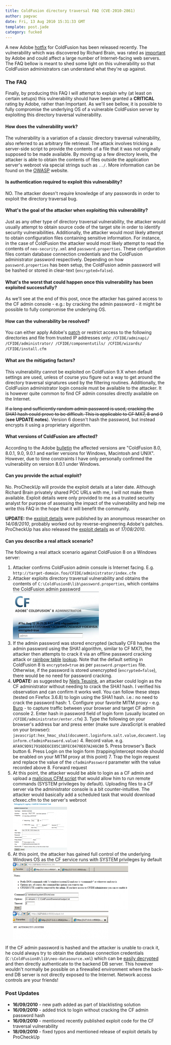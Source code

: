```yaml
---
title: ColdFusion directory traversal FAQ (CVE-2010-2861)
author: pagvac
date: Fri, 13 Aug 2010 15:31:33 GMT
template: post.jade
category: fucked
---
```


A new Adobe [hotfix](http://www.adobe.com/support/security/bulletins/apsb10-18.html) for ColdFusion has been released recently. The vulnerability which was discovered by Richard Brain, was rated as [important](http://www.adobe.com/devnet/security/security_zone/severity_ratings.html) by Adobe and could affect a large number of Internet-facing web servers. The FAQ bellow is meant to shed some light on this vulnerability so that ColdFusion administrators can understand what they're up against.

### The FAQ

Finally, by producing this FAQ I will attempt to explain why (at least on certain setups) this vulnerability should have been granted a **CRITICAL** rating by Adobe, rather than Important. As we'll see bellow, it is possible to fully compromise the underlying OS of a vulnerable ColdFusion server by exploiting this directory traversal vulnerability.

#### How does the vulnerability work?

The vulnerability is a variation of a classic directory traversal vulnerability, also referred to as arbitrary file retrieval. The attack involves tricking a server-side script to provide the contents of a file that it was not originally supposed to be made available. By moving up a few directory levels, the attacker is able to obtain the contents of files outside the application server's webroot via special strings such as `../`. More information can be found on the [OWASP](http://www.owasp.org/index.php/Path_Traversal) website.

#### Is authentication required to exploit this vulnerability?

NO. The attacker doesn't require knowledge of any passwords in order to exploit the directory traversal bug.

#### What's the goal of the attacker when exploiting this vulnerability?

Just as any other type of directory traversal vulnerability, the attacker would usually attempt to obtain source code of the target site in order to identify security vulneraibilities. Additionally, the attacker would most likely attempt to obtain configuration files containing sensitive information. For instance, in the case of ColdFusion the attacker would most likely attempt to read the contents of `neo-security.xml` and `password.properties`. These configuration files contain database connection credentials and the ColdFusion administrator password respectively. Depending on how `password.properties` has been setup, the ColdFusion admin password will be hashed or stored in clear-text (`encrypted=false`).

#### What's the worst that could happen once this vulnerability has been exploited successfully?

As we'll see at the end of this post, once the attacker has gained access to the CF admin console - e.g.: by cracking the admin password - it might be possible to fully compromise the underlying OS.

#### How can the vulnerability be resolved?

You can either apply Adobe's [patch](http://kb2.adobe.com/cps/857/cpsid_85766.html) or restrict access to the following directories and file from trusted IP addresses only: `/CFIDE/adminapi/ /CFIDE/administrator/ /CFIDE/componentutils/ /CFIDE/wizards/ /CFIDE/install.cfm`

#### What are the mitigating factors?

This vulnerability cannot be exploited on ColdFusion 9.X when default settings are used, unless of course you figure out a way to get around the directory traversal signatures used by the filtering routines. Additionally, the ColdFusion administrator login console must be available to the attacker. It is however quite common to find CF admin consoles directly available on the Internet.

<del datetime="2010-08-16T22:36:05+00:00">If a long and sufficiently random admin password is used, cracking the SHA1 hash could prove to be difficult. This is applicable to CF MX7, 8 and 9</del> (**see UPDATE notes**). Version 6 doesn't hash the password, but instead encrypts it using a proprietary algorithm.

#### What versions of ColdFusion are affected?

According to the Adobe [bulletin](http://www.adobe.com/support/security/bulletins/apsb10-18.html) the affected versions are "ColdFusion 8.0, 8.0.1, 9.0, 9.0.1 and earlier versions for Windows, Macintosh and UNIX". However, due to time constraints I have only personally confirmed the vulnerability on version 8.0.1 under Windows.

#### Can you provide the actual exploit?

No. ProCheckUp will provide the exploit details at a later date. Although Richard Brain privately shared POC URLs with me, I will not make them available. Exploit details were only provided to me as a trusted security analyst for purpose of assessing the impact of the vulnerability and help me write this FAQ in the hope that it will benefit the community.

**UPDATE:** the [exploit details](http://www.exploit-db.com/exploits/14641/) were published by an anonymous researcher on _14/08/2010_, probably worked out by reverse-engineering Adobe's patches. ProCheckUp has also released the [exploit details](http://www.procheckup.com/vulnerability_manager/vulnerabilities/pr10-07) as of _17/08/2010_.

#### Can you describe a real attack scenario?

The following a real attack scenario against ColdFusion 8 on a Windows server:

1.  Attacker confirms ColdFusion admin console is Internet facing. E.g. `http://target-domain.foo/CFIDE/administrator/index.cfm`
2.  Attacker exploits directory traversal vulnerability and obtains the contents of `C:\ColdFusion8\lib\password.properties`, which contains the ColdFusion admin password <div class="screen">[![](/files/2010/08/cf_dir_traversal_exploited-270x150.png "CF Dir Traversal Exploited PNG")](/files/2010/08/cf_dir_traversal_exploited.png)</div>
3.  If the admin password was stored encrypted (actually CF8 hashes the admin password using the SHA1 algorithm, similar to CF MX7), the attacker then attempts to crack it via an offline password cracking attack or [rainbow table](http://passcracking.com/) [lookup](http://hashcrack.com/). Note that the default setting in ColdFusion 8 is `encrypted=true` as per `password.properties` file. Otherwise, if the password is stored unencrypted (`encrypted=false`), there would be no need for password cracking.
4.  **UPDATE:** as suggested by [Niels Teusink](http://blog.teusink.net/), an attacker could login as the CF administrator without needing to crack the SHA1 hash. I verified his observation and can confirm it works well. You can follow these steps (tested on Firefox 3.6.8) to login using the SHA1 hash. i.e.: no need to crack the password hash:
        1.  Configure your favorite MITM proxy - e.g. [Burp](http://portswigger.net/proxy/) - to capture traffic between your browser and target CF admin console
    2.  Enter hash in password field of login form (usually located on `/CFIDE/administrator/enter.cfm`)
    3.  Type the following on your browser's address bar and press enter (make sure JavaScript is enabled on your browser): `javascript:hex_hmac_sha1(document.loginform.salt.value,document.loginform.cfadminPassword.value)`
    4.  Record value. e.g. `AFA9C9D917916DE6CE05C1BFEC0470E07A246CB0`
    5.  Press browser's Back button
    6.  Press Login on the login form (trapping/intercept mode should be enabled on your MITM proxy at this point)
    7.  Trap the login request and replace the value of the `cfadminPassword` parameter with the value recorded above
    8.  Forward request
5.  At this point, the attacker would be able to login as a CF admin and upload a [malicious CFM script](http://michaeldaw.org/projects/web-backdoor-compilation) that would allow him to run remote commands (SYSTEM privileges by default). Uploading files to a CF server via the administrator console is a bit counter-intuitive. The attacker would basically add a scheduled task that would download cfexec.cfm to the server's webroot <div class="screen">[![](/files/2010/08/backdoor_task-170x150.png "CF Backdoor Task PNG")](/files/2010/08/backdoor_task.png)</div>
6.  At this point, the attacker has gained full control of the underlying Windows OS as the CF service runs with SYSTEM privileges by default <div class="screen">[![](/files/2010/08/command_execution2-362x150.png "CF Command Execution PNG")](/files/2010/08/command_execution2.png) [![](/files/2010/08/command_output-300x90.png "CF Command Output PNG")](/files/2010/08/command_output.png)</div></a>

If the CF admin password is hashed and the attacker is unable to crack it, he could always try to obtain the database connection credentials (`C:\ColdFusion8\lib\neo-datasource.xml`) which can be [easily decrypted](http://hexale.blogspot.com/2008/07/how-to-decrypt-coldfusion-datasource.html) and then directly authenticate to the backend DB server. This however wouldn't normally be possible on a firewalled environment where the back-end DB server is not directly exposed to the Internet. Network access controls are your friends!

### Post Updates

* **16/09/2010** - new path added as part of blacklisting solution
* **16/09/2010** - added trick to login without cracking the CF admin password hash
* **16/09/2010** - mentioned recently published exploit code for the CF traversal vulnerability
* **18/09/2010** - fixed typos and mentioned release of exploit details by ProCheckUp
